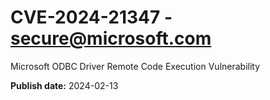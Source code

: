 # CVE-2024-21347 - secure@microsoft.com

Microsoft ODBC Driver Remote Code Execution Vulnerability

**Publish date:** 2024-02-13
